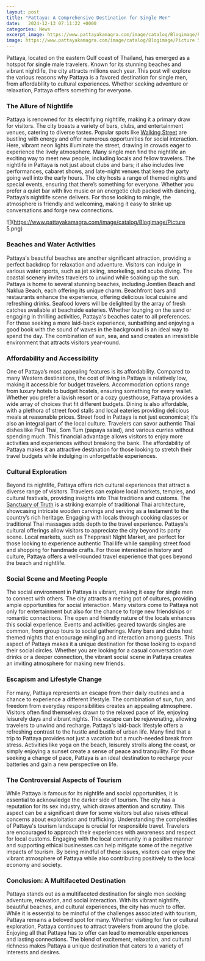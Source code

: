 ```yaml
---
layout: post
title: "Pattaya: A Comprehensive Destination for Single Men"
date:   2024-12-13 07:11:22 +0000
categories: News
excerpt_image: https://www.pattayakamagra.com/image/catalog/Blogimage/Picture 5.png
image: https://www.pattayakamagra.com/image/catalog/Blogimage/Picture 5.png
---
```


Pattaya, located on the eastern Gulf coast of Thailand, has emerged as a hotspot for single male travelers. Known for its stunning beaches and vibrant nightlife, the city attracts millions each year. This post will explore the various reasons why Pattaya is a favored destination for single men, from affordability to cultural experiences. Whether seeking adventure or relaxation, Pattaya offers something for everyone.
### The Allure of Nightlife
Pattaya is renowned for its electrifying nightlife, making it a primary draw for visitors. The city boasts a variety of bars, clubs, and entertainment venues, catering to diverse tastes. Popular spots like [Walking Street](https://us.edu.vn/en/Walking_Street,_Pattaya) are bustling with energy and offer numerous opportunities for social interaction. Here, vibrant neon lights illuminate the street, drawing in crowds eager to experience the lively atmosphere. Many single men find the nightlife an exciting way to meet new people, including locals and fellow travelers.
The nightlife in Pattaya is not just about clubs and bars; it also includes live performances, cabaret shows, and late-night venues that keep the party going well into the early hours. The city hosts a range of themed nights and special events, ensuring that there’s something for everyone. Whether you prefer a quiet bar with live music or an energetic club packed with dancing, Pattaya’s nightlife scene delivers. For those looking to mingle, the atmosphere is friendly and welcoming, making it easy to strike up conversations and forge new connections.

![](https://www.pattayakamagra.com/image/catalog/Blogimage/Picture 5.png)
### Beaches and Water Activities
Pattaya's beautiful beaches are another significant attraction, providing a perfect backdrop for relaxation and adventure. Visitors can indulge in various water sports, such as jet skiing, snorkeling, and scuba diving. The coastal scenery invites travelers to unwind while soaking up the sun. Pattaya is home to several stunning beaches, including Jomtien Beach and Naklua Beach, each offering its unique charm.
Beachfront bars and restaurants enhance the experience, offering delicious local cuisine and refreshing drinks. Seafood lovers will be delighted by the array of fresh catches available at beachside eateries. Whether lounging on the sand or engaging in thrilling activities, Pattaya's beaches cater to all preferences. For those seeking a more laid-back experience, sunbathing and enjoying a good book with the sound of waves in the background is an ideal way to spend the day. The combination of sun, sea, and sand creates an irresistible environment that attracts visitors year-round.
### Affordability and Accessibility
One of Pattaya’s most appealing features is its affordability. Compared to many Western destinations, the cost of living in Pattaya is relatively low, making it accessible for budget travelers. Accommodation options range from luxury hotels to budget hostels, ensuring something for every wallet. Whether you prefer a lavish resort or a cozy guesthouse, Pattaya provides a wide array of choices that fit different budgets.
Dining is also affordable, with a plethora of street food stalls and local eateries providing delicious meals at reasonable prices. Street food in Pattaya is not just economical; it’s also an integral part of the local culture. Travelers can savor authentic Thai dishes like Pad Thai, Som Tum (papaya salad), and various curries without spending much. This financial advantage allows visitors to enjoy more activities and experiences without breaking the bank. The affordability of Pattaya makes it an attractive destination for those looking to stretch their travel budgets while indulging in unforgettable experiences.
### Cultural Exploration
Beyond its nightlife, Pattaya offers rich cultural experiences that attract a diverse range of visitors. Travelers can explore local markets, temples, and cultural festivals, providing insights into Thai traditions and customs. The [Sanctuary of Truth](https://us.edu.vn/en/Sanctuary_of_Truth) is a striking example of traditional Thai architecture, showcasing intricate wooden carvings and serving as a testament to the country’s rich heritage.
Engaging with locals through cooking classes or traditional Thai massages adds depth to the travel experience. Pattaya's cultural offerings allow visitors to appreciate the city beyond its party scene. Local markets, such as Thepprasit Night Market, are perfect for those looking to experience authentic Thai life while sampling street food and shopping for handmade crafts. For those interested in history and culture, Pattaya offers a well-rounded travel experience that goes beyond the beach and nightlife.
### Social Scene and Meeting People
The social environment in Pattaya is vibrant, making it easy for single men to connect with others. The city attracts a melting pot of cultures, providing ample opportunities for social interaction. Many visitors come to Pattaya not only for entertainment but also for the chance to forge new friendships or romantic connections. The open and friendly nature of the locals enhances this social experience.
Events and activities geared towards singles are common, from group tours to social gatherings. Many bars and clubs host themed nights that encourage mingling and interaction among guests. This aspect of Pattaya makes it a unique destination for those looking to expand their social circles. Whether you are looking for a casual conversation over drinks or a deeper connection, the vibrant social scene in Pattaya creates an inviting atmosphere for making new friends.
### Escapism and Lifestyle Change
For many, Pattaya represents an escape from their daily routines and a chance to experience a different lifestyle. The combination of sun, fun, and freedom from everyday responsibilities creates an appealing atmosphere. Visitors often find themselves drawn to the relaxed pace of life, enjoying leisurely days and vibrant nights. This escape can be rejuvenating, allowing travelers to unwind and recharge.
Pattaya's laid-back lifestyle offers a refreshing contrast to the hustle and bustle of urban life. Many find that a trip to Pattaya provides not just a vacation but a much-needed break from stress. Activities like yoga on the beach, leisurely strolls along the coast, or simply enjoying a sunset create a sense of peace and tranquility. For those seeking a change of pace, Pattaya is an ideal destination to recharge your batteries and gain a new perspective on life.
### The Controversial Aspects of Tourism
While Pattaya is famous for its nightlife and social opportunities, it is essential to acknowledge the darker side of tourism. The city has a reputation for its sex industry, which draws attention and scrutiny. This aspect can be a significant draw for some visitors but also raises ethical concerns about exploitation and trafficking. Understanding the complexities of Pattaya's tourism landscape is crucial for responsible travel.
Travelers are encouraged to approach their experiences with awareness and respect for local customs. Engaging with the local community in a positive manner and supporting ethical businesses can help mitigate some of the negative impacts of tourism. By being mindful of these issues, visitors can enjoy the vibrant atmosphere of Pattaya while also contributing positively to the local economy and society.
### Conclusion: A Multifaceted Destination
Pattaya stands out as a multifaceted destination for single men seeking adventure, relaxation, and social interaction. With its vibrant nightlife, beautiful beaches, and cultural experiences, the city has much to offer. While it is essential to be mindful of the challenges associated with tourism, Pattaya remains a beloved spot for many. 
Whether visiting for fun or cultural exploration, Pattaya continues to attract travelers from around the globe. Enjoying all that Pattaya has to offer can lead to memorable experiences and lasting connections. The blend of excitement, relaxation, and cultural richness makes Pattaya a unique destination that caters to a variety of interests and desires.